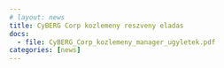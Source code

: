```yaml
---
# layout: news
title: CyBERG Corp kozlemeny reszveny eladas
docs:
  - file: CyBERG_Corp_kozlemeny_manager_ugyletek.pdf
categories: [news]
---
```

